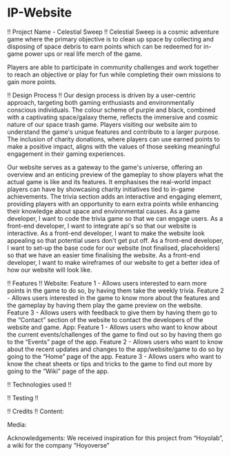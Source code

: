 # IP-Website
!! Project Name - Celestial Sweep !!
Celestial Sweep is a cosmic adventure game where the primary objective is to clean up space by collecting and disposing of space debris to earn points which can be redeemed for in-game power ups or real life merch of the game. 

Players are able to participate in community challenges and work together to reach an objective or play for fun while completing their own missions to gain more points.


!! Design Process !!
Our design process is driven by a user-centric approach, targeting both gaming enthusiasts and environmentally conscious individuals. The colour scheme of purple and black, combined with a captivating space/galaxy theme, reflects the immersive and cosmic nature of our space trash game. Players visiting our website aim to understand the game's unique features and contribute to a larger purpose. The inclusion of charity donations, where players can use earned points to make a positive impact, aligns with the values of those seeking meaningful engagement in their gaming experiences.

Our website serves as a gateway to the game's universe, offering an overview and an enticing preview of the gameplay to show players what the actual game is like and its features. It emphasises the real-world impact players can have by showcasing charity initiatives tied to in-game achievements. The trivia section adds an interactive and engaging element, providing players with an opportunity to earn extra points while enhancing their knowledge about space and environmental causes.
As a game developer, I want to code the trivia game so that we can engage users.
As a front-end developer, I want to integrate api's so that our website is interactive.
As a front-end developer, I want to make the website look appealing so that potential users don't get put off.
As a front-end developer, I want to set-up the base code for our website (not finalised, placeholders) so that we have an easier time finalising the website.
As a front-end developer, I want to make wireframes of our website to get a better idea of how our website will look like.


!! Features !!
Website:
Feature 1 - Allows users interested to earn more points in the game to do so, by having them take the weekly trivia.
Feature 2 - Allows users interested in the game to know more about the features and the gameplay by having them play the game preview on the website.
Feature 3 - Allows users with feedback to give them by having them go to the “Contact” section of the website to contact the developers of the website and game.
App:
Feature 1 - Allows users who want to know about the current events/challenges of the game to find out so by having them go to the “Events” page of the app.
Feature 2 - Allows users who want to know about the recent updates and changes to the app/website/game to do so by going to the “Home” page of the app.
Feature 3 - Allows users who want to know the cheat sheets or tips and tricks to the game to find out more by going to the “Wiki” page of the app.

!! Technologies used !!

!! Testing !!

!! Credits !!
Content:


Media:


Acknowledgements:
We received inspiration for this project from “Hoyolab”, a wiki for the company “Hoyoverse”





